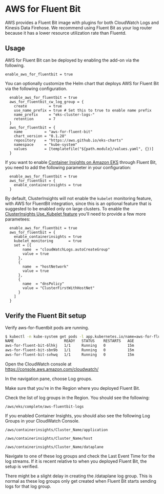 # AWS for Fluent Bit

AWS provides a Fluent Bit image with plugins for both CloudWatch Logs and Kinesis Data Firehose. We recommend using Fluent Bit as your log router because it has a lower resource utilization rate than Fluentd.

## Usage

AWS for Fluent Bit can be deployed by enabling the add-on via the following.

```hcl
enable_aws_for_fluentbit = true
```

You can optionally customize the Helm chart that deploys AWS for Fluent Bit via the following configuration.

```hcl
  enable_aws_for_fluentbit = true
  aws_for_fluentbit_cw_log_group = {
    create          = true
    use_name_prefix = true # Set this to true to enable name prefix
    name_prefix     = "eks-cluster-logs-"
    retention       = 7
  }
  aws_for_fluentbit = {
    name          = "aws-for-fluent-bit"
    chart_version = "0.1.28"
    repository    = "https://aws.github.io/eks-charts"
    namespace     = "kube-system"
    values        = [templatefile("${path.module}/values.yaml", {})]
  }
```

If you want to enable [Container Insights on Amazon EKS](https://docs.aws.amazon.com/AmazonCloudWatch/latest/monitoring/Container-Insights-setup-EKS-quickstart.html) through Fluent Bit, you need to add the following parameter in your configuration:

```hcl
  enable_aws_for_fluentbit = true
  aws_for_fluentbit = {
    enable_containerinsights = true
  }
```

By default, ClusterInsights will not enable the `kubelet` monitoring feature, with AWS for FluentBit integration, since this is an optional feature that is suggested to be enabled only on large clusters. To enable the [ClusterInsights Use_Kubelet feature](https://docs.aws.amazon.com/AmazonCloudWatch/latest/monitoring/ContainerInsights-use-kubelet.html) you'll need to provide a few more parametees:

```hcl
  enable_aws_for_fluentbit = true
  aws_for_fluentbit = {
    enable_containerinsights = true
    kubelet_monitoring       = true
    set = [{
        name  = "cloudWatchLogs.autoCreateGroup"
        value = true
      },
      {
        name  = "hostNetwork"
        value = true
      },
      {
        name  = "dnsPolicy"
        value = "ClusterFirstWithHostNet"
      }
    ]
  }
```

## Verify the Fluent Bit setup

Verify aws-for-fluentbit pods are running.

```sh
$ kubectl -n kube-system get pods -l app.kubernetes.io/name=aws-for-fluent-bit
NAME                       READY   STATUS    RESTARTS   AGE
aws-for-fluent-bit-6lhkj   1/1     Running   0          15m
aws-for-fluent-bit-sbn9b   1/1     Running   0          15m
aws-for-fluent-bit-svhwq   1/1     Running   0          15m
```

Open the CloudWatch console at https://console.aws.amazon.com/cloudwatch/


In the navigation pane, choose Log groups.

Make sure that you're in the Region where you deployed Fluent Bit.

Check the list of log groups in the Region. You should see the following:

```
/aws/eks/complete/aws-fluentbit-logs
```

If you enabled Container Insights, you should also see the following Log Groups in your CloudWatch Console.

```
/aws/containerinsights/Cluster_Name/application

/aws/containerinsights/Cluster_Name/host

/aws/containerinsights/Cluster_Name/dataplane
```

Navigate to one of these log groups and check the Last Event Time for the log streams. If it is recent relative to when you deployed Fluent Bit, the setup is verified.

There might be a slight delay in creating the /dataplane log group. This is normal as these log groups only get created when Fluent Bit starts sending logs for that log group.
